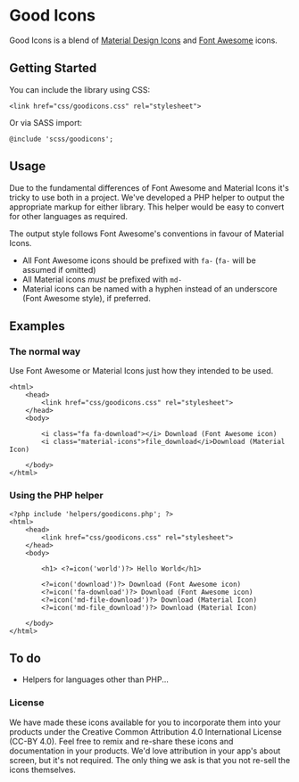 # Good Icons

Good Icons is a blend of [Material Design Icons](http://fontawesome.io/icons/) and [Font Awesome](http://fontawesome.io/icons/) icons. 


## Getting Started

You can include the library using CSS: 

	<link href="css/goodicons.css" rel="stylesheet">

Or via SASS import:

	@include 'scss/goodicons'; 


## Usage

Due to the fundamental differences of Font Awesome and Material Icons it's tricky to use both in a project. We've developed a PHP helper to output the appropriate markup for either library. This helper would be easy to convert for other languages as required. 

The output style follows Font Awesome's conventions in favour of Material Icons. 


- All Font Awesome icons should be prefixed with `fa-` (`fa-` will be assumed if omitted)
- All Material icons *must* be prefixed with `md-` 
- Material icons can be named with a hyphen instead of an underscore (Font Awesome style), if preferred. 


## Examples


### The normal way
Use Font Awesome or Material Icons just how they intended to be used. 

	<html>
		<head>
			<link href="css/goodicons.css" rel="stylesheet">
		</head>
		<body>

			<i class="fa fa-download"></i> Download (Font Awesome icon)
			<i class="material-icons">file_download</i>Download (Material Icon)

		</body>
	</html>



### Using the PHP helper
	
	
	<?php include 'helpers/goodicons.php'; ?>
	<html>
		<head>
			<link href="css/goodicons.css" rel="stylesheet">
		</head>
		<body>

			<h1> <?=icon('world')?> Hello World</h1>
		
			<?=icon('download')?> Download (Font Awesome icon)
			<?=icon('fa-download')?> Download (Font Awesome icon)
			<?=icon('md-file-download')?> Download (Material Icon)
			<?=icon('md-file_download')?> Download (Material Icon)

		</body>
	</html>



	
## To do
- Helpers for languages other than PHP...

### License

We have made these icons available for you to incorporate them into your products under the Creative Common Attribution 4.0 International License (CC-BY 4.0). Feel free to remix and re-share these icons and documentation in your products. We'd love attribution in your app's about screen, but it's not required. The only thing we ask is that you not re-sell the icons themselves.
